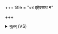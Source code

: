 +++
title = "०४ इहेदसाथ न"

+++
<details><summary>मूलम् (VS)</summary>

इ॒हेद॑साथ॒ न प॒रो ग॑मा॒थेर्यो॑ गो॒पाः पु॑ष्ट॒पति॑र्व॒ आज॑त्।  
अ॒स्मै कामा॒योप॑ का॒मिनी॒र्विश्वे॑ वो दे॒वा उ॑प॒संय॑न्तु ॥
</details>